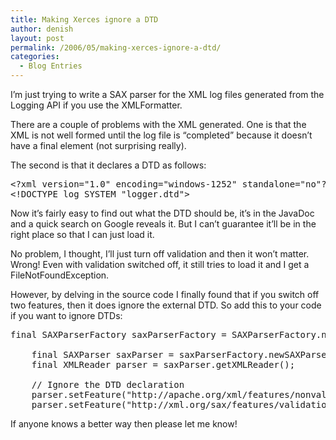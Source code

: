 ```yaml
---
title: Making Xerces ignore a DTD
author: denish
layout: post
permalink: /2006/05/making-xerces-ignore-a-dtd/
categories:
  - Blog Entries
---
```

I&#8217;m just trying to write a SAX parser for the XML log files generated from the Logging API if you use the XMLFormatter.

There are a couple of problems with the XML generated. One is that the XML is not well formed until the log file is &#8220;completed&#8221; because it doesn&#8217;t have a final </log> element (not surprising really).<!--more-->

The second is that it declares a DTD as follows:

<pre class="brush:xml">&lt;?xml version="1.0" encoding="windows-1252" standalone="no"?&gt;
&lt;!DOCTYPE log SYSTEM "logger.dtd"&gt;</pre>

Now it&#8217;s fairly easy to find out what the DTD should be, it&#8217;s in the JavaDoc and a quick search on Google reveals it. But I can&#8217;t guarantee it&#8217;ll be in the right place so that I can just load it.

No problem, I thought, I&#8217;ll just turn off validation and then it won&#8217;t matter. Wrong! Even with validation switched off, it still tries to load it and I get a FileNotFoundException.

However, by delving in the source code I finally found that if you switch off two features, then it does ignore the external DTD. So add this to your code if you want to ignore DTDs:

<pre class="brush:java">final SAXParserFactory saxParserFactory = SAXParserFactory.newInstance();

    final SAXParser saxParser = saxParserFactory.newSAXParser();
    final XMLReader parser = saxParser.getXMLReader();

    // Ignore the DTD declaration
    parser.setFeature("http://apache.org/xml/features/nonvalidating/load-external-dtd", false);
    parser.setFeature("http://xml.org/sax/features/validation", false);</pre>

If anyone knows a better way then please let me know!